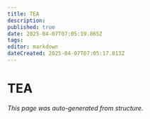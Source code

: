 ```yaml
---
title: TEA
description: 
published: true
date: 2025-04-07T07:05:19.865Z
tags: 
editor: markdown
dateCreated: 2025-04-07T07:05:17.813Z
---
```


# TEA

*This page was auto-generated from structure.*